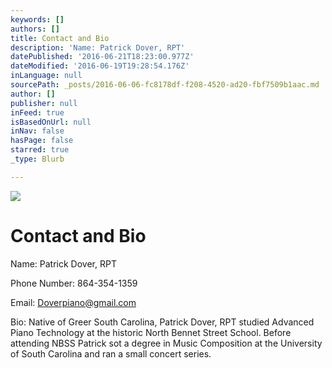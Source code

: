 ```yaml
---
keywords: []
authors: []
title: Contact and Bio
description: 'Name: Patrick Dover, RPT'
datePublished: '2016-06-21T18:23:00.977Z'
dateModified: '2016-06-19T19:28:54.176Z'
inLanguage: null
sourcePath: _posts/2016-06-06-fc8178df-f208-4520-ad20-fbf7509b1aac.md
author: []
publisher: null
inFeed: true
isBasedOnUrl: null
inNav: false
hasPage: false
starred: true
_type: Blurb

---
```

![](https://s3-us-west-2.amazonaws.com/the-grid-img/p/8cceaefbd51653710fda3de34e4086f76c2c8dfb.jpg)

# Contact and Bio

Name: Patrick Dover, RPT

Phone Number: 864-354-1359

Email: Doverpiano@gmail.com

Bio: Native of Greer South Carolina, Patrick Dover, RPT studied Advanced Piano Technology at the historic North Bennet Street School. Before attending NBSS Patrick sot a degree in Music Composition at the University of South Carolina and ran a small concert series.